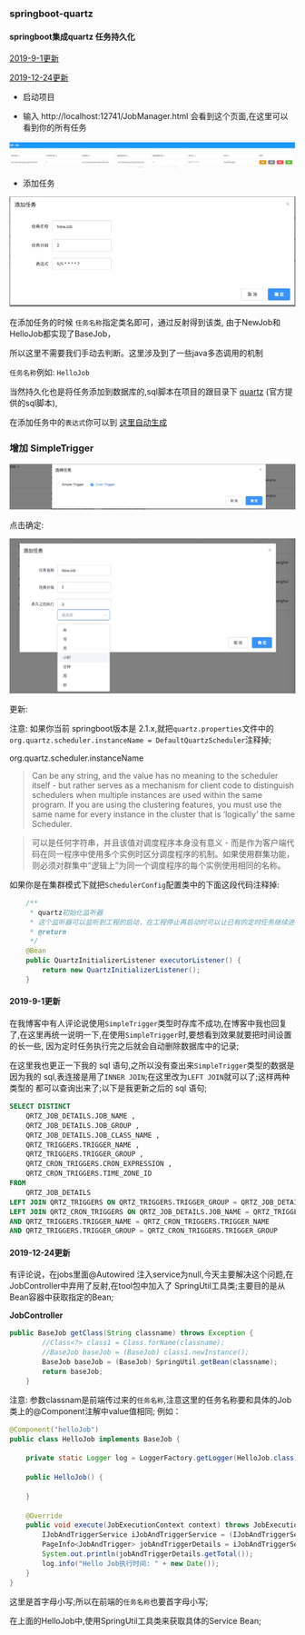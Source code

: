 ### springboot-quartz

#### springboot集成quartz 任务持久化


[2019-9-1更新](#2019-9-1更新)

[2019-12-24更新](#2019-12-24更新)

* 启动项目

* 输入 http://localhost:12741/JobManager.html 会看到这个页面,在这里可以看到你的所有任务

![image](https://github.com/haoxiaoyong1014/best-pay-demo/raw/master/src/main/java/com/github/lly835/Images/q1.jpg)

* 添加任务 

![image](https://github.com/haoxiaoyong1014/best-pay-demo/raw/master/src/main/java/com/github/lly835/Images/q3.jpg)

在添加任务的时候 `任务名称`指定类名即可，通过反射得到该类, 由于NewJob和HelloJob都实现了BaseJob，

所以这里不需要我们手动去判断。这里涉及到了一些java多态调用的机制

`任务名称`例如: `HelloJob`

当然持久化也是将任务添加到数据库的,sql脚本在项目的跟目录下 <a href="https://github.com/HLW-Tec/springboot-quartz/blob/master/quartz.sql">quartz</a> (官方提供的sql脚本),

在添加任务中的`表达式`你可以到 <a href="http://cron.qqe2.com/">这里自动生成</a> 

### 增加 SimpleTrigger

![image](https://github.com/haoxiaoyong1014/best-pay-demo/raw/master/src/main/java/com/github/lly835/Images/q4.jpg)

点击确定:

![image](https://github.com/haoxiaoyong1014/best-pay-demo/raw/master/src/main/java/com/github/lly835/Images/q5.jpg)

更新:

注意: 如果你当前 springboot版本是 2.1.x,就把`quartz.properties`文件中的`org.quartz.scheduler.instanceName = DefaultQuartzScheduler`注释掉;

org.quartz.scheduler.instanceName

> Can be any string, and the value has no meaning to the scheduler itself - but rather serves as a mechanism for client code to distinguish schedulers when multiple instances are used within the same program. If you are using the clustering features, you must use the same name for every instance in the cluster that is ‘logically’ the same Scheduler.

> 可以是任何字符串，并且该值对调度程序本身没有意义 - 而是作为客户端代码在同一程序中使用多个实例时区分调度程序的机制。如果使用群集功能，则必须对群集中“逻辑上”为同一个调度程序的每个实例使用相同的名称。

如果你是在集群模式下就把`SchedulerConfig`配置类中的下面这段代码注释掉:

```java
    /**
     * quartz初始化监听器
     * 这个监听器可以监听到工程的启动，在工程停止再启动时可以让已有的定时任务继续进行。
     * @return
     */
    @Bean
    public QuartzInitializerListener executorListener() {
        return new QuartzInitializerListener();
    }
```

#### 2019-9-1更新

在我博客中有人评论说使用`SimpleTrigger`类型时存库不成功,在博客中我也回复了,在这里再统一说明一下,在使用`SimpleTrigger`时,要想看到效果就要把时间设置的长一些,
因为定时任务执行完之后就会自动删除数据库中的记录;

在这里我也更正一下我的 sql 语句,之所以没有查出来`SimpleTrigger`类型的数据是因为我的 sql,表连接是用了`INNER JOIN`;在这里改为`LEFT JOIN`就可以了;这样两种类型的
都可以查询出来了;以下是我更新之后的 sql 语句;

```sql
SELECT DISTINCT
	QRTZ_JOB_DETAILS.JOB_NAME ,
	QRTZ_JOB_DETAILS.JOB_GROUP ,
	QRTZ_JOB_DETAILS.JOB_CLASS_NAME ,
	QRTZ_TRIGGERS.TRIGGER_NAME ,
	QRTZ_TRIGGERS.TRIGGER_GROUP ,
	QRTZ_CRON_TRIGGERS.CRON_EXPRESSION ,
	QRTZ_CRON_TRIGGERS.TIME_ZONE_ID
FROM
	QRTZ_JOB_DETAILS
LEFT JOIN QRTZ_TRIGGERS ON QRTZ_TRIGGERS.TRIGGER_GROUP = QRTZ_JOB_DETAILS.JOB_GROUP
LEFT JOIN QRTZ_CRON_TRIGGERS ON QRTZ_JOB_DETAILS.JOB_NAME = QRTZ_TRIGGERS.JOB_NAME
AND QRTZ_TRIGGERS.TRIGGER_NAME = QRTZ_CRON_TRIGGERS.TRIGGER_NAME
AND QRTZ_TRIGGERS.TRIGGER_GROUP = QRTZ_CRON_TRIGGERS.TRIGGER_GROUP
```

#### 2019-12-24更新

有评论说，在jobs里面@Autowired 注入service为null,今天主要解决这个问题,在JobController中弃用了反射,在tool包中加入了
SpringUtil工具类;主要目的是从Bean容器中获取指定的Bean;

**JobController**
```java
public BaseJob getClass(String classname) throws Exception {
        //Class<?> class1 = Class.forName(classname);
        //BaseJob baseJob = (BaseJob) class1.newInstance();
        BaseJob baseJob = (BaseJob) SpringUtil.getBean(classname);
        return baseJob;
    }
```
注意: 参数classnam是前端传过来的`任务名称`,注意这里的任务名称要和具体的Job类上的@Component注解中value值相同;
例如：
```java
@Component("helloJob")
public class HelloJob implements BaseJob {

    private static Logger log = LoggerFactory.getLogger(HelloJob.class);

    public HelloJob() {

    }

    @Override
    public void execute(JobExecutionContext context) throws JobExecutionException {
        IJobAndTriggerService iJobAndTriggerService = (IJobAndTriggerService) SpringUtil.getBean("IJobAndTriggerServiceImpl");
        PageInfo<JobAndTrigger> jobAndTriggerDetails = iJobAndTriggerService.getJobAndTriggerDetails(1, 10);
        System.out.println(jobAndTriggerDetails.getTotal());
        log.info("Hello Job执行时间: " + new Date());
    }
}
```
这里是首字母小写;所以在前端的`任务名称`也要首字母小写;

在上面的HelloJob中,使用SpringUtil工具类来获取具体的Service Bean;

